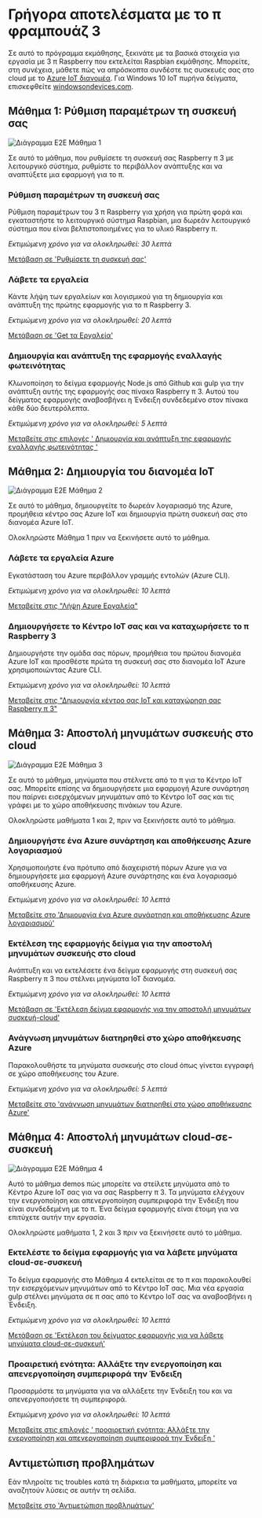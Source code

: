 <properties
 pageTitle="Γρήγορα αποτελέσματα με το π φραμπουάζ 3 | Microsoft Azure"
 description="Γρήγορα αποτελέσματα με το π Raspberry 3, δημιουργήστε το Κέντρο IoT σας Azure και σύνδεση π σας με την ενότητα IoT"
 services="iot-hub"
 documentationCenter=""
 authors="shizn"
 manager="timlt"
 tags=""
 keywords=""/>

<tags
 ms.service="iot-hub"
 ms.devlang="multiple"
 ms.topic="article"
 ms.tgt_pltfrm="na"
 ms.workload="na"
 ms.date="10/21/2016"
 ms.author="xshi"/>

# <a name="get-started-with-raspberry-pi-3"></a>Γρήγορα αποτελέσματα με το π φραμπουάζ 3

Σε αυτό το πρόγραμμα εκμάθησης, ξεκινάτε με τα βασικά στοιχεία για εργασία με 3 π Raspberry που εκτελείται Raspbian εκμάθησης. Μπορείτε, στη συνέχεια, μάθετε πώς να απρόσκοπτα συνδέστε τις συσκευές σας στο cloud με το [Azure IoT διανομέα](iot-hub-what-is-iot-hub.md). Για Windows 10 IoT πυρήνα δείγματα, επισκεφθείτε [windowsondevices.com](http://www.windowsondevices.com/).

## <a name="lesson-1-configure-your-device"></a>Μάθημα 1: Ρύθμιση παραμέτρων τη συσκευή σας

![Διάγραμμα E2E Μάθημα 1](media/iot-hub-raspberry-pi-lessons/e2e-lesson1.png)

Σε αυτό το μάθημα, που ρυθμίσετε τη συσκευή σας Raspberry π 3 με λειτουργικό σύστημα, ρυθμίστε το περιβάλλον ανάπτυξης και να αναπτύξετε μια εφαρμογή για το π.

### <a name="configure-your-device"></a>Ρύθμιση παραμέτρων τη συσκευή σας

Ρύθμιση παραμέτρων του 3 π Raspberry για χρήση για πρώτη φορά και εγκαταστήστε το λειτουργικό σύστημα Raspbian, μια δωρεάν λειτουργικό σύστημα που είναι βελτιστοποιημένες για το υλικό Raspberry π.

*Εκτιμώμενη χρόνο για να ολοκληρωθεί: 30 λεπτά* 

[Μετάβαση σε 'Ρυθμίσετε τη συσκευή σας'](iot-hub-raspberry-pi-kit-node-lesson1-configure-your-device.md)

### <a name="get-the-tools"></a>Λάβετε τα εργαλεία
Κάντε λήψη των εργαλείων και λογισμικού για τη δημιουργία και ανάπτυξη της πρώτης εφαρμογής για το π Raspberry 3.

*Εκτιμώμενη χρόνο για να ολοκληρωθεί: 20 λεπτά* 

[Μετάβαση σε 'Get τα Εργαλεία'](iot-hub-raspberry-pi-kit-node-lesson1-get-the-tools-win32.md)

### <a name="create-and-deploy-the-blink-application"></a>Δημιουργία και ανάπτυξη της εφαρμογής εναλλαγής φωτεινότητας

Κλωνοποίηση το δείγμα εφαρμογής Node.js από Github και gulp για την ανάπτυξη αυτής της εφαρμογής σας πίνακα Raspberry π 3. Αυτού του δείγματος εφαρμογής αναβοσβήνει η Ένδειξη συνδεδεμένο στον πίνακα κάθε δύο δευτερόλεπτα.

*Εκτιμώμενη χρόνο για να ολοκληρωθεί: 5 λεπτά* 

[Μεταβείτε στις επιλογές ' Δημιουργία και ανάπτυξη της εφαρμογής εναλλαγής φωτεινότητας '](iot-hub-raspberry-pi-kit-node-lesson1-deploy-blink-app.md)

## <a name="lesson-2-create-your-iot-hub"></a>Μάθημα 2: Δημιουργία του διανομέα IoT

![Διάγραμμα E2E Μάθημα 2](media/iot-hub-raspberry-pi-lessons/e2e-lesson2.png)

Σε αυτό το μάθημα, δημιουργείτε το δωρεάν λογαριασμό της Azure, προμήθεια κέντρο σας Azure IoT και δημιουργία πρώτη συσκευή σας στο διανομέα Azure IoT.

Ολοκληρώστε Μάθημα 1 πριν να ξεκινήσετε αυτό το μάθημα.

### <a name="get-the-azure-tools"></a>Λάβετε τα εργαλεία Azure

Εγκατάσταση του Azure περιβάλλον γραμμής εντολών (Azure CLI).

*Εκτιμώμενη χρόνο για να ολοκληρωθεί: 10 λεπτά* 

[Μεταβείτε στις "Λήψη Azure Εργαλεία"](iot-hub-raspberry-pi-kit-node-lesson2-get-azure-tools-win32.md)

### <a name="create-your-iot-hub-and-register-your-raspberry-pi-3"></a>Δημιουργήσετε το Κέντρο IoT σας και να καταχωρήσετε το π Raspberry 3

Δημιουργήστε την ομάδα σας πόρων, προμήθεια του πρώτου διανομέα Azure IoT και προσθέστε πρώτα τη συσκευή σας στο διανομέα IoT Azure χρησιμοποιώντας Azure CLI. 

*Εκτιμώμενη χρόνο για να ολοκληρωθεί: 10 λεπτά* 

[Μεταβείτε στις "Δημιουργία κέντρο σας IoT και καταχώρηση σας Raspberry π 3"](iot-hub-raspberry-pi-kit-node-lesson2-prepare-azure-iot-hub.md)


## <a name="lesson-3-send-device-to-cloud-messages"></a>Μάθημα 3: Αποστολή μηνυμάτων συσκευής στο cloud

![Διάγραμμα E2E Μάθημα 3](media/iot-hub-raspberry-pi-lessons/e2e-lesson3.png)

Σε αυτό το μάθημα, μηνύματα που στέλνετε από το π για το Κέντρο IoT σας. Μπορείτε επίσης να δημιουργήσετε μια εφαρμογή Azure συνάρτηση που παίρνει εισερχόμενων μηνυμάτων από το Κέντρο IoT σας και τις γράφει με το χώρο αποθήκευσης πινάκων του Azure.

Ολοκληρώστε μαθήματα 1 και 2, πριν να ξεκινήσετε αυτό το μάθημα.

### <a name="create-an-azure-function-app-and-azure-storage-account"></a>Δημιουργήστε ένα Azure συνάρτηση και αποθήκευσης Azure λογαριασμού

Χρησιμοποιήστε ένα πρότυπο από διαχειριστή πόρων Azure για να δημιουργήσετε μια εφαρμογή Azure συνάρτησης και ένα λογαριασμό αποθήκευσης Azure.

*Εκτιμώμενη χρόνο για να ολοκληρωθεί: 10 λεπτά* 

[Μεταβείτε στο 'Δημιουργία ένα Azure συνάρτηση και αποθήκευσης Azure λογαριασμού'](iot-hub-raspberry-pi-kit-node-lesson3-deploy-resource-manager-template.md)

### <a name="run-sample-application-to-send-device-to-cloud-messages"></a>Εκτέλεση της εφαρμογής δείγμα για την αποστολή μηνυμάτων συσκευής στο cloud

Ανάπτυξη και να εκτελέσετε ένα δείγμα εφαρμογής στη συσκευή σας Raspberry π 3 που στέλνει μηνύματα IoT διανομέα.

*Εκτιμώμενη χρόνο για να ολοκληρωθεί: 10 λεπτά* 

[Μετάβαση σε 'Εκτέλεση δείγμα εφαρμογής για την αποστολή μηνυμάτων συσκευή-cloud'](iot-hub-raspberry-pi-kit-node-lesson3-run-azure-blink.md)

### <a name="read-messages-persisted-in-azure-storage"></a>Ανάγνωση μηνυμάτων διατηρηθεί στο χώρο αποθήκευσης Azure
Παρακολουθήστε τα μηνύματα συσκευής στο cloud όπως γίνεται εγγραφή σε χώρο αποθήκευσης του Azure.

*Εκτιμώμενη χρόνο για να ολοκληρωθεί: 5 λεπτά* 

[Μεταβείτε στο 'ανάγνωση μηνυμάτων διατηρηθεί στο χώρο αποθήκευσης Azure'](iot-hub-raspberry-pi-kit-node-lesson3-read-table-storage.md)


## <a name="lesson-4-send-cloud-to-device-messages"></a>Μάθημα 4: Αποστολή μηνυμάτων cloud-σε-συσκευή

![Διάγραμμα E2E Μάθημα 4](media/iot-hub-raspberry-pi-lessons/e2e-lesson4.png)

Αυτό το μάθημα demos πώς μπορείτε να στείλετε μηνύματα από το Κέντρο Azure IoT σας για να σας Raspberry π 3. Τα μηνύματα ελέγχουν την ενεργοποίηση και απενεργοποίηση συμπεριφορά την Ένδειξη που είναι συνδεδεμένη με το π. Ένα δείγμα εφαρμογής είναι έτοιμη για να επιτύχετε αυτήν την εργασία.

Ολοκληρώστε μαθήματα 1, 2 και 3 πριν να ξεκινήσετε αυτό το μάθημα.

### <a name="run-the-sample-application-to-receive-cloud-to-device-messages"></a>Εκτελέστε το δείγμα εφαρμογής για να λάβετε μηνύματα cloud-σε-συσκευή

Το δείγμα εφαρμογής στο Μάθημα 4 εκτελείται σε το π και παρακολουθεί την εισερχόμενων μηνυμάτων από το Κέντρο IoT σας. Μια νέα εργασία gulp στέλνει μηνύματα σε π σας από το Κέντρο IoT σας να αναβοσβήνει η Ένδειξη.

*Εκτιμώμενη χρόνο για να ολοκληρωθεί: 10 λεπτά* 

[Μετάβαση σε 'Εκτέλεση του δείγματος εφαρμογής για να λάβετε μηνύματα cloud-σε-συσκευή'](iot-hub-raspberry-pi-kit-node-lesson4-send-cloud-to-device-messages.md)

### <a name="optional-section-change-the-on-and-off-behavior-of-the-led"></a>Προαιρετική ενότητα: Αλλάξτε την ενεργοποίηση και απενεργοποίηση συμπεριφορά την Ένδειξη

Προσαρμόστε τα μηνύματα για να αλλάξετε την Ένδειξη του και να απενεργοποιήσετε τη συμπεριφορά.

*Εκτιμώμενη χρόνο για να ολοκληρωθεί: 10 λεπτά* 

[Μεταβείτε στις επιλογές ' προαιρετική ενότητα: Αλλάξτε την ενεργοποίηση και απενεργοποίηση συμπεριφορά την Ένδειξη '](iot-hub-raspberry-pi-kit-node-lesson4-change-led-behavior.md)


## <a name="troubleshooting"></a>Αντιμετώπιση προβλημάτων

Εάν πληροίτε τις troubles κατά τη διάρκεια τα μαθήματα, μπορείτε να αναζητούν λύσεις σε αυτήν τη σελίδα.

[Μεταβείτε στο 'Αντιμετώπιση προβλημάτων'](iot-hub-raspberry-pi-kit-node-troubleshooting.md)
